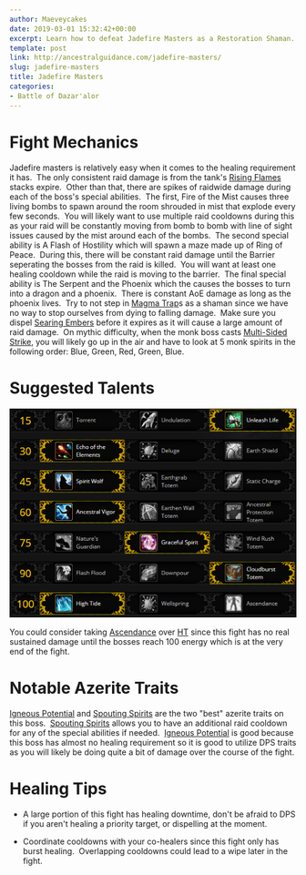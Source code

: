 ```yaml
---
author: Maeveycakes
date: 2019-03-01 15:32:42+00:00
excerpt: Learn how to defeat Jadefire Masters as a Restoration Shaman.
template: post
link: http://ancestralguidance.com/jadefire-masters/
slug: jadefire-masters
title: Jadefire Masters
categories:
- Battle of Dazar'alor
---
```


# Fight Mechanics


Jadefire masters is relatively easy when it comes to the healing requirement it has.  The only consistent raid damage is from the tank's [Rising Flames](https://www.wowhead.com/spell=282037/rising-flames) stacks expire.  Other than that, there are spikes of raidwide damage during each of the boss's special abilities.  The first, Fire of the Mist causes three living bombs to spawn around the room shrouded in mist that explode every few seconds.  You will likely want to use multiple raid cooldowns during this as your raid will be constantly moving from bomb to bomb with line of sight issues caused by the mist around each of the bombs.  The second special ability is A Flash of Hostility which will spawn a maze made up of Ring of Peace.  During this, there will be constant raid damage until the Barrier seperating the bosses from the raid is killed.  You will want at least one healing cooldown while the raid is moving to the barrier.  The final special ability is The Serpent and the Phoenix which the causes the bosses to turn into a dragon and a phoenix.  There is constant AoE damage as long as the phoenix lives.  Try to not step in [Magma Trap](https://www.wowhead.com/spell=284374/magma-trap)s as a shaman since we have no way to stop ourselves from dying to falling damage.  Make sure you dispel [Searing Embers](https://www.wowhead.com/spell=286988/searing-embers) before it expires as it will cause a large amount of raid damage.  On mythic difficulty, when the monk boss casts [Multi-Sided Strike](https://www.wowhead.com/spell=284028/multi-sided-strike), you will likely go up in the air and have to look at 5 monk spirits in the following order: Blue, Green, Red, Green, Blue.


# Suggested Talents


![](../images/raids/Jadefire.png)

You could consider taking [Ascendance](https://www.wowhead.com/spell=114052/ascendance) over [HT](https://www.wowhead.com/spell=157154/high-tide) since this fight has no real sustained damage until the bosses reach 100 energy which is at the very end of the fight.


# Notable Azerite Traits


[Igneous Potential](https://www.wowhead.com/spell=279829/igneous-potential) and [Spouting Spirits](https://www.wowhead.com/spell=279504/spouting-spirits) are the two "best" azerite traits on this boss.  [Spouting Spirits](https://www.wowhead.com/spell=279504/spouting-spirits) allows you to have an additional raid cooldown for any of the special abilities if needed.  [Igneous Potential](https://www.wowhead.com/spell=279829/igneous-potential) is good because this boss has almost no healing requirement so it is good to utilize DPS traits as you will likely be doing quite a bit of damage over the course of the fight.


# Healing Tips





 	
  * A large portion of this fight has healing downtime, don't be afraid to DPS if you aren't healing a priority target, or dispelling at the moment.

 	
  * Coordinate cooldowns with your co-healers since this fight only has burst healing.  Overlapping cooldowns could lead to a wipe later in the fight.


